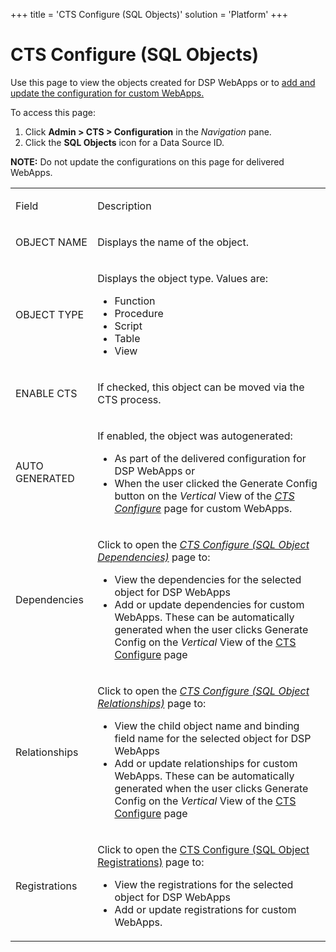 +++
title = 'CTS Configure (SQL Objects)'
solution = 'Platform'
+++

# CTS Configure (SQL Objects)

<div class="use">

Use this page to view the objects created for DSP WebApps or to [add and
update the configuration for custom
WebApps.](../Use_Cases/Set%20a%20Baseline%20CTS%20Configuration%20for%20a%20Custom%20WebApp)

</div>

To access this page:

1.  Click **Admin \> CTS \> Configuration** in the *Navigation* pane.
2.  Click the **SQL Objects** icon for a Data Source ID.

**NOTE:** Do not update the configurations on this page for delivered
WebApps.

<table>
<tbody>
<tr class="odd">
<td><p>Field</p></td>
<td><p>Description</p></td>
</tr>
<tr class="even">
<td><p>OBJECT NAME</p></td>
<td><p>Displays the name of the object.</p></td>
</tr>
<tr class="odd">
<td><p>OBJECT TYPE</p></td>
<td><p>Displays the object type. Values are:</p>
<ul>
<li>Function</li>
<li>Procedure</li>
<li>Script</li>
<li>Table</li>
<li>View</li>
</ul></td>
</tr>
<tr class="even">
<td><p>ENABLE CTS</p></td>
<td><p>If checked, this object can be moved via the CTS process.</p></td>
</tr>
<tr class="odd">
<td><p>AUTO GENERATED</p></td>
<td><p>If enabled, the object was autogenerated:</p>
<ul>
<li>As part of the delivered configuration for DSP WebApps or</li>
<li>When the user clicked the Generate Config button on the <em>Vertical</em> View of the <em><a href="CTS%20Configure%20H">CTS Configure</a></em> page for custom WebApps.</li>
</ul></td>
</tr>
<tr class="even">
<td><p>Dependencies</p></td>
<td><p>Click to open the <em><a href="CTS%20Configure%20SQL%20Object%20Dependencies">CTS Configure (SQL Object Dependencies)</a></em> page to:</p>
<ul>
<li>View the dependencies for the selected object for DSP WebApps</li>
<li>Add or update dependencies for custom WebApps. These can be automatically generated when the user clicks Generate Config on the <em>Vertical</em> View of the <a href="CTS%20Configure%20H">CTS Configure</a> page</li>
</ul></td>
</tr>
<tr class="odd">
<td><p>Relationships</p></td>
<td><p>Click to open the <em><a href="CTS%20Configure%20SQL%20Object%20Relationships">CTS Configure (SQL Object Relationships)</a></em> page to:</p>
<ul>
<li>View the child object name and binding field name for the selected object for DSP WebApps</li>
<li>Add or update relationships for custom WebApps. These can be automatically generated when the user clicks Generate Config on the <em>Vertical</em> View of the <a href="CTS%20Configure%20H">CTS Configure</a> page</li>
</ul></td>
</tr>
<tr class="even">
<td><p>Registrations</p></td>
<td><p>Click to open the <a href="CTS%20Configure%20SQL%20Object%20Registrations">CTS Configure (SQL Object Registrations)</a> page to:</p>
<ul>
<li>View the registrations for the selected object for DSP WebApps</li>
<li>Add or update registrations for custom WebApps.</li>
</ul></td>
</tr>
</tbody>
</table>
